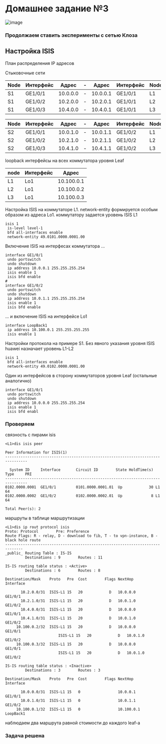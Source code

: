 # Домашнее задание №3

![image](https://github.com/pavbox-pavbox/course_otus/assets/97456111/79296ab1-2ee8-4be3-b00f-13ec268670d6)

### Продолжаем ставить эксперименты с сетью Клоза

## Настройка ISIS

План распределения IP адресов

Стыковочные сети

|Node|Интерфейс|Адрес|-|Адрес|Интерфейс|Node|
|-|-|-|-|-|-|-|
|S1|GE1/0/1|10.0.0.0|-|10.0.0.1|GE1/0/1|L1|
|S1|GE1/0/2|10.2.0.0|-|10.2.0.1|GE1/0/1|L2|
|S1|GE1/0/3|10.4.0.0|-|10.4.0.1|GE1/0/1|L3|

|Node|Интерфейс|Адрес|-|Адрес|Интерфейс|Node|
|-|-|-|-|-|-|-|
|S2|GE1/0/1|10.0.1.0|-|10.0.1.1|GE1/0/2|L1|
|S2|GE1/0/2|10.2.1.0|-|10.2.1.1|GE1/0/2|L2|
|S2|GE1/0/3|10.4.1.0|-|10.4.1.1|GE1/0/2|L3|

loopback интерфейсы на всех коммутатора уровня Leaf

|node|Интерфейс|Адрес|
|-|-|-|
|L1|Lo1|10.100.0.1|
|L2|Lo1|10.100.0.2|
|L3|Lo1|10.100.0.3|

Настройка ISIS на коммутаторе L1. network-entity формируется особым образом из адреса Lo1. коммутатору задается уровень ISIS L1

    isis 1
     is-level level-1
     bfd all-interfaces enable
     network-entity 49.0101.0000.0001.00

Включение ISIS на интерфесах коммутатора ...

    interface GE1/0/1
     undo portswitch
     undo shutdown
     ip address 10.0.0.1 255.255.255.254
     isis enable 1
     isis bfd enable
    #
    interface GE1/0/2
     undo portswitch
     undo shutdown
     ip address 10.0.1.1 255.255.255.254
     isis enable 1
     isis bfd enable

... и включение ISIS на интерфейсе Lo1

    interface LoopBack1
     ip address 10.100.0.1 255.255.255.255
     isis enable 1

Настройки протокола на примере S1. Без явного указания уровня ISIS huawei назначает уровень L1-L2

    isis 1
     bfd all-interfaces enable
     network-entity 49.0102.0000.0001.00

Один из интерфейсов в сторону коммутаторов уровня Leaf (остальные аналогично)

    interface GE1/0/1
     undo portswitch
     undo shutdown
     ip address 10.0.0.0 255.255.255.254
     isis enable 1
     isis bfd enabl

### Проверяем

связность с пирами isis

    <L1>dis isis peer

    Peer Information for ISIS(1)
    --------------------------------------------------------------------------------

      System ID     Interface       Circuit ID        State HoldTime(s) Type     PRI
    --------------------------------------------------------------------------------
    0102.0000.0001  GE1/0/1         0101.0000.0001.01  Up            30 L1        64
    0102.0000.0002  GE1/0/2         0102.0000.0002.01  Up             8 L1        64

    Total Peer(s): 2

маршруты в таблице маршрутизации

	<L1>dis ip rout protocol isis
	Proto: Protocol        Pre: Preference
	Route Flags: R - relay, D - download to fib, T - to vpn-instance, B - black hole route
	------------------------------------------------------------------------------
	_public_ Routing Table : IS-IS
			 Destinations : 9        Routes : 11

	IS-IS routing table status : <Active>
			 Destinations : 6        Routes : 8

	Destination/Mask    Proto   Pre  Cost        Flags NextHop         Interface

		   10.2.0.0/31  ISIS-L1 15   20            D   10.0.0.0        GE1/0/1
		   10.2.1.0/31  ISIS-L1 15   20            D   10.0.1.0        GE1/0/2
		   10.4.0.0/31  ISIS-L1 15   20            D   10.0.0.0        GE1/0/1
		   10.4.1.0/31  ISIS-L1 15   20            D   10.0.1.0        GE1/0/2
		 10.100.0.2/32  ISIS-L1 15   20            D   10.0.0.0        GE1/0/1
                            ISIS-L1 15   20            D   10.0.1.0        GE1/0/2
		 10.100.0.3/32  ISIS-L1 15   20            D   10.0.0.0        GE1/0/1
                            ISIS-L1 15   20            D   10.0.1.0        GE1/0/2

	IS-IS routing table status : <Inactive>
			 Destinations : 3        Routes : 3

	Destination/Mask    Proto   Pre  Cost        Flags NextHop         Interface

		   10.0.0.0/31  ISIS-L1 15   0                 10.0.0.1        GE1/0/1
		   10.0.1.0/31  ISIS-L1 15   0                 10.0.1.1        GE1/0/2
		 10.100.0.1/32  ISIS-L1 15   0                 10.100.0.1      LoopBack1

наблюдаем два маршрута равной стоимости до каждого leaf-а
### Задача решена
